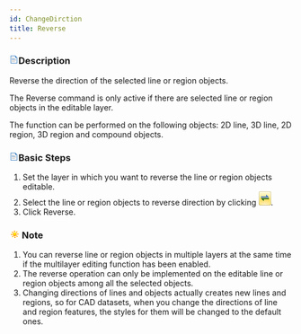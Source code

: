 ```yaml
---
id: ChangeDirction
title: Reverse
---
```

### ![](../../../img/read.gif)Description

Reverse the direction of the selected line or region objects.

The Reverse command is only active if there are selected line or region objects in the editable layer.

The function can be performed on the following objects: 2D line, 3D line, 2D region, 3D region and compound objects.

### ![](../../../img/read.gif)Basic Steps

  1. Set the layer in which you want to reverse the line or region objects editable.
  2. Select the line or region objects to reverse direction by clicking ![](img-en/ChangeDirctionIco.png).
  3. Click Reverse.

### ![](../../../img/note.png)Note

  1. You can reverse line or region objects in multiple layers at the same time if the multilayer editing function has been enabled.
  2. The reverse operation can only be implemented on the editable line or region objects among all the selected objects.
  3. Changing directions of lines and objects actually creates new lines and regions, so for CAD datasets, when you change the directions of line and region features, the styles for them will be changed to the default ones. 



